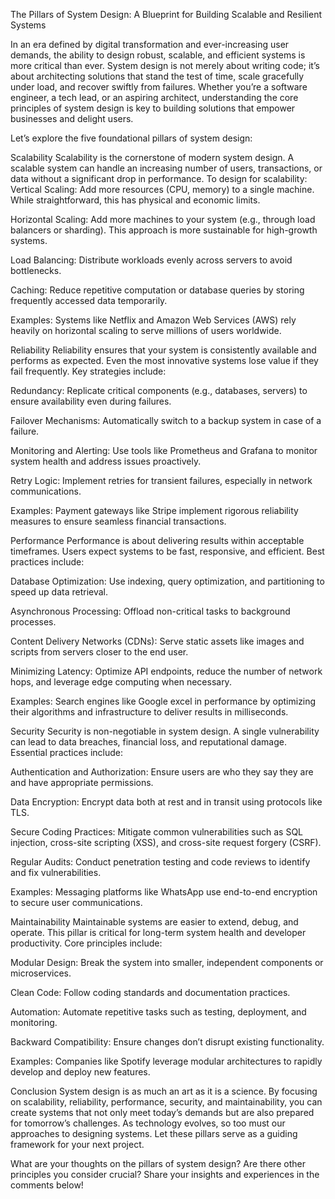 The Pillars of System Design: A Blueprint for Building Scalable and Resilient Systems

In an era defined by digital transformation and ever-increasing user demands, the ability to design robust, scalable, and efficient systems is more critical than ever. System design is not merely about writing code; it’s about architecting solutions that stand the test of time, scale gracefully under load, and recover swiftly from failures. Whether you’re a software engineer, a tech lead, or an aspiring architect, understanding the core principles of system design is key to building solutions that empower businesses and delight users.

Let’s explore the five foundational pillars of system design:

Scalability Scalability is the cornerstone of modern system design. A scalable system can handle an increasing number of users, transactions, or data without a significant drop in performance. To design for scalability:
Vertical Scaling: Add more resources (CPU, memory) to a single machine. While straightforward, this has physical and economic limits.

Horizontal Scaling: Add more machines to your system (e.g., through load balancers or sharding). This approach is more sustainable for high-growth systems.

Load Balancing: Distribute workloads evenly across servers to avoid bottlenecks.

Caching: Reduce repetitive computation or database queries by storing frequently accessed data temporarily.

Examples: Systems like Netflix and Amazon Web Services (AWS) rely heavily on horizontal scaling to serve millions of users worldwide.

Reliability Reliability ensures that your system is consistently available and performs as expected. Even the most innovative systems lose value if they fail frequently.
Key strategies include:

Redundancy: Replicate critical components (e.g., databases, servers) to ensure availability even during failures.

Failover Mechanisms: Automatically switch to a backup system in case of a failure.

Monitoring and Alerting: Use tools like Prometheus and Grafana to monitor system health and address issues proactively.

Retry Logic: Implement retries for transient failures, especially in network communications.

Examples: Payment gateways like Stripe implement rigorous reliability measures to ensure seamless financial transactions.

Performance Performance is about delivering results within acceptable timeframes. Users expect systems to be fast, responsive, and efficient.
Best practices include:

Database Optimization: Use indexing, query optimization, and partitioning to speed up data retrieval.

Asynchronous Processing: Offload non-critical tasks to background processes.

Content Delivery Networks (CDNs): Serve static assets like images and scripts from servers closer to the end user.

Minimizing Latency: Optimize API endpoints, reduce the number of network hops, and leverage edge computing when necessary.

Examples: Search engines like Google excel in performance by optimizing their algorithms and infrastructure to deliver results in milliseconds.

Security Security is non-negotiable in system design. A single vulnerability can lead to data breaches, financial loss, and reputational damage.
Essential practices include:

Authentication and Authorization: Ensure users are who they say they are and have appropriate permissions.

Data Encryption: Encrypt data both at rest and in transit using protocols like TLS.

Secure Coding Practices: Mitigate common vulnerabilities such as SQL injection, cross-site scripting (XSS), and cross-site request forgery (CSRF).

Regular Audits: Conduct penetration testing and code reviews to identify and fix vulnerabilities.

Examples: Messaging platforms like WhatsApp use end-to-end encryption to secure user communications.

Maintainability Maintainable systems are easier to extend, debug, and operate. This pillar is critical for long-term system health and developer productivity.
Core principles include:

Modular Design: Break the system into smaller, independent components or microservices.

Clean Code: Follow coding standards and documentation practices.

Automation: Automate repetitive tasks such as testing, deployment, and monitoring.

Backward Compatibility: Ensure changes don’t disrupt existing functionality.

Examples: Companies like Spotify leverage modular architectures to rapidly develop and deploy new features.

Conclusion System design is as much an art as it is a science. By focusing on scalability, reliability, performance, security, and maintainability, you can create systems that not only meet today’s demands but are also prepared for tomorrow’s challenges. As technology evolves, so too must our approaches to designing systems. Let these pillars serve as a guiding framework for your next project.

What are your thoughts on the pillars of system design? Are there other principles you consider crucial? Share your insights and experiences in the comments below!
